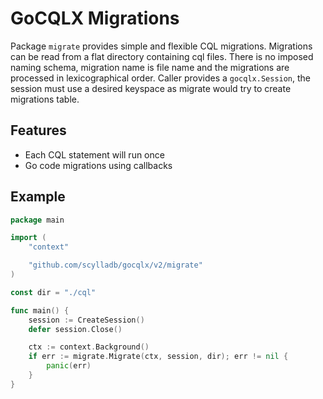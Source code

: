 # GoCQLX Migrations

Package `migrate` provides simple and flexible CQL migrations. 
Migrations can be read from a flat directory containing cql files.
There is no imposed naming schema, migration name is file name and the migrations are processed in lexicographical order.
Caller provides a `gocqlx.Session`, the session must use a desired keyspace as migrate would try to create migrations table.

## Features

* Each CQL statement will run once
* Go code migrations using callbacks

## Example

```go
package main

import (
    "context"

    "github.com/scylladb/gocqlx/v2/migrate"
)

const dir = "./cql" 

func main() {
    session := CreateSession()
    defer session.Close()

    ctx := context.Background()
    if err := migrate.Migrate(ctx, session, dir); err != nil {
        panic(err)
    }
}
```